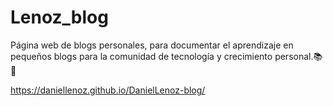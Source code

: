 # Lenoz_blog

Página web de blogs personales, para documentar el aprendizaje en pequeños blogs para la comunidad de tecnología y crecimiento personal.📚🥇

https://daniellenoz.github.io/DanielLenoz-blog/